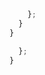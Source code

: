 ---
---

















```js
    };
  }
}
```


```js
  };
}
```





```bash
```


```bash
```


```html
```














